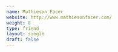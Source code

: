 ```yaml
---
name: Mathieson Facer
website: http://www.mathiesonfacer.com/
weight: 8
type: friend
layout: single
draft: false
---
```

